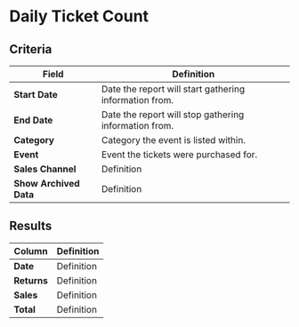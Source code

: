 # Daily Ticket Count

## Criteria

| **Field** | **Definition** |
| --- | --- |
| **Start Date** | Date the report will start gathering information from. |
| **End Date** | Date the report will stop gathering information from. |
| **Category** | Category the event is listed within. |
| **Event** | Event the tickets were purchased for. |
| **Sales Channel** | Definition |
| **Show Archived Data** | Definition |

## Results

| **Column** | **Definition** |
| --- | --- |
| **Date** | Definition |
| **Returns** | Definition |
| **Sales** | Definition |
| **Total** | Definition |